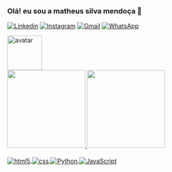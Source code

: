 

### Olá! eu sou a matheus silva mendoça  🖖

[![Linkedin](https://img.shields.io/badge/LinkedIn-0077B5?style=for-the-badge&logo=linkedin&logoColor=white)](https://www.linkedin.com/in/matheus-silva-mendo%C3%A7a-544940268/)
[![Instagram](	https://img.shields.io/badge/Instagram-E4405F?style=for-the-badge&logo=instagram&logoColor=white)](https://www.instagram.com/matheusmendoca03/?next=%2F)
[![Gmail](https://img.shields.io/badge/Gmail-D14836?style=for-the-badge&logo=gmail&logoColor=white)](https://matheuslaffront@gmail.com)
[![WhatsApp](https://img.shields.io/badge/WhatsApp-25D366?style=for-the-badge&logo=whatsapp&logoColor=white)](http://wa.me/5521982891184)

<img align="center" alt="avatar" height="80" width="80" src="avatar.png">
<div>

<div>
<a href="https://github.com/MatheusMendoca">
<img height="180em" src="https://github-readme-stats.vercel.app/api/top-langs/?username=karollayneer&layout=compact&langs_count=7&theme=transparent"/>
<img height="180em" src="https://github-readme-stats.vercel.app/api?username=karollayneer&show_icons=true&theme=transparent&include_all_commits=true&count_private=true"/>
</div>

<div style="display-block"><br/>
    <img align="center" alt="html5" src="https://img.shields.io/badge/HTML-239120?style=for-the-badge&logo=html5&logoColor=white"/>
     <img align="center" alt="css" src="https://img.shields.io/badge/CSS3-1572B6?style=for-the-badge&logo=css3&logoColor=white"/>
    <img align="center" alt="Python" src="https://img.shields.io/badge/Python-14354C?style=for-the-badge&logo=python&logoColor=white"/>
    <img align="center" alt="JavaScript" src="https://img.shields.io/badge/JavaScript-323330?style=for-the-badge&logo=javascript&logoColor=F7DF1E"/>

</div>
